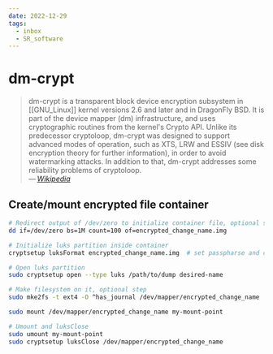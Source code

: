 ```yaml
---
date: 2022-12-29
tags:
  - inbox
  - SR_software
---
```


# dm-crypt

> dm-crypt is a transparent block device encryption subsystem in [[GNU_Linux]]
> kernel versions 2.6 and later and in DragonFly BSD. It is part of the device
> mapper (dm) infrastructure, and uses cryptographic routines from the kernel's
> Crypto API. Unlike its predecessor cryptoloop, dm-crypt was designed to
> support advanced modes of operation, such as XTS, LRW and ESSIV (see disk
> encryption theory for further information), in order to avoid watermarking
> attacks. In addition to that, dm-crypt addresses some reliability problems of
> cryptoloop.\
> — <cite>[Wikipedia](https://en.wikipedia.org/wiki/Dm-crypt)</cite>

## Create/mount encrypted file container

```sh
# Redirect output of /dev/zero to initialize container file, optional step
dd if=/dev/zero bs=1M count=100 of=encrypted_change_name.img

# Initialize luks partition inside container
cryptsetup luksFormat encrypted_change_name.img  # set passpharse and conifm it

# Open luks partition
sudo cryptsetup open --type luks /path/to/dump desired-name

# Make filesystem on it, optional step
sudo mke2fs -t ext4 -O ^has_journal /dev/mapper/encrypted_change_name

sudo mount /dev/mapper/encrypted_change_name my-mount-point

# Umount and luksClose
sudo umount my-mount-point
sudo cryptsetup luksClose /dev/mapper/encrypted_change_name
```
